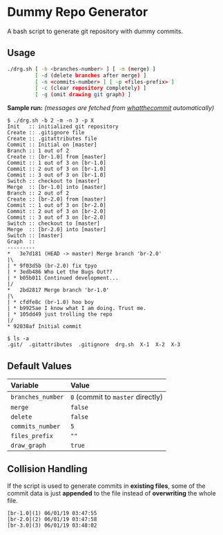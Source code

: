 # Dummy Repo Generator

A bash script to generate git repository with dummy commits.

## Usage

```bash
./drg.sh [ -b <branches-number> ] [ -m (merge) ]
         [ -d (delete branches after merge) ]
         [ -n <commits-number> ] [ -p <files-prefix> ]
         [ -c (clear repository completely) ]
         [ -g (omit drawing git graph) ]
```

**Sample run:** _(messages are fetched from [whatthecommit](http://whatthecommit.com) automatically)_

```console
$ ./drg.sh -b 2 -m -n 3 -p X
Init   :: initialized git repository
Create :: .gitignore file
Create :: .gitattributes file
Commit :: Initial on [master]
Branch :: 1 out of 2
Create :: [br-1.0] from [master]
Commit :: 1 out of 3 on [br-1.0]
Commit :: 2 out of 3 on [br-1.0]
Commit :: 3 out of 3 on [br-1.0]
Switch :: checkout to [master]
Merge  :: [br-1.0] into [master]
Branch :: 2 out of 2
Create :: [br-2.0] from [master]
Commit :: 1 out of 3 on [br-2.0]
Commit :: 2 out of 3 on [br-2.0]
Commit :: 3 out of 3 on [br-2.0]
Switch :: checkout to [master]
Merge  :: [br-2.0] into [master]
Switch :: [master]
Graph  ::
---------
*   3e7d181 (HEAD -> master) Merge branch 'br-2.0'
|\
| * 9f03d5b (br-2.0) fix tpyo
| * 3edb486 Who Let the Bugs Out??
| * b05b011 Continued development...
|/
*   2bd2817 Merge branch 'br-1.0'
|\
| * cfdfe8c (br-1.0) hoo boy
| * b9925ae I know what I am doing. Trust me.
| * 105dd49 just trolling the repo
|/
* 92038af Initial commit

$ ls -a
.git/  .gitattributes  .gitignore  drg.sh  X-1  X-2  X-3
```

## Default Values

| Variable          | Value                             |
| :---------------- | :-------------------------------- |
| `branches_number` | `0` (commit to `master` directly) |
| `merge`           | `false`                           |
| `delete`          | `false`                           |
| `commits_number`  | `5`                               |
| `files_prefix`    | `""`                              |
| `draw_graph`      | `true`                            |

## Collision Handling

If the script is used to generate commits in **existing files**, some of the commit data is just **appended** to the file instead of **overwriting** the whole file.

```text
[br-1.0](1) 06/01/19 03:47:55
[br-2.0](2) 06/01/19 03:47:58
[br-3.0](3) 06/01/19 03:48:02
```
